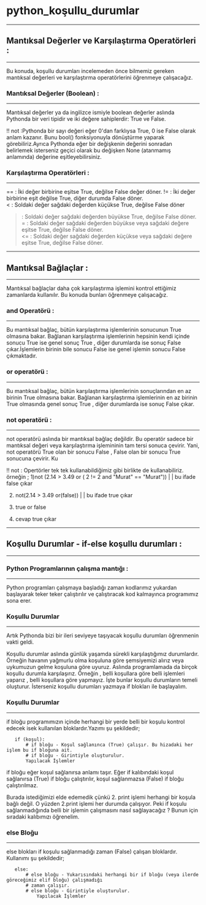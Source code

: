 # python_koşullu_durumlar
--------------------------
## Mantıksal Değerler ve Karşılaştırma Operatörleri :
------------------------------------------------------
Bu konuda, koşullu durumları incelemeden önce bilmemiz gereken mantıksal değerleri ve karşılaştırma operatörlerini öğrenmeye çalışacağız.
### Mantıksal Değerler (Boolean) : 
------------------------------------
Mantıksal değerler ya da ingilizce ismiyle boolean değerler aslında Pythonda bir veri tipidir ve iki değere sahiplerdir: True ve False. 


!! not :Pythonda bir sayı değeri eğer 0'dan farklıysa True, 0 ise False olarak anlam kazanır. Bunu bool() fonksiyonuyla dönüştürme yaparak görebiliriz.Ayrıca Pythonda eğer bir değişkenin değerini sonradan belirlemek isterseniz geçici olarak bu değişken None (atanmamış anlamında) değerine eşitleyebilirsiniz.

### Karşılaştırma Operatörleri :
-------------------------------
== : İki değer birbirine eşitse True, değilse False değer döner.
!= : İki değer birbirine eşit değilse True, diğer durumda False döner.	
<  : Soldaki değer sağdaki değerden küçükse True, değilse False döner
>  : Soldaki değer sağdaki değerden büyükse True, değilse False döner.	
>= : Soldaki değer sağdaki değerden büyükse veya sağdaki değere eşitse True, değilse False döner.	
<= : Soldaki değer sağdaki değerden küçükse veya sağdaki değere eşitse True, değilse False döner.	
-----------------------------------------------------------------------------------------------------------------------------
## Mantıksal Bağlaçlar :
-----------------------
Mantıksal bağlaçlar daha çok karşılaştırma işlemini kontrol ettiğimiz zamanlarda kullanılır. Bu konuda bunları öğrenmeye çalışacağız.

### and Operatörü :
------------------
Bu mantıksal bağlaç, bütün karşılaştırma işlemlerinin sonucunun True olmasına bakar. Bağlanan karşılaştırma işlemlerinin hepsinin kendi içinde sonucu True ise genel sonuç True , diğer durumlarda ise sonuç False çıkar.İşlemlerin birinin bile sonucu False ise genel işlemin sonucu False çıkmaktadır.
### or operatörü :
--------------------
Bu mantıksal bağlaç, bütün karşılaştırma işlemlerinin sonuçlarından en az birinin True olmasına bakar. Bağlanan karşılaştırma işlemlerinin en az birinin True olmasında genel sonuç True , diğer durumlarda ise sonuç False çıkar.
### not operatörü :
------------------
not operatörü aslında bir mantıksal bağlaç değildir. Bu operatör sadece bir mantıksal değeri veya karşılaştırma işlemininin tam tersi sonuca çevirir. Yani, not operatörü True olan bir sonucu False , False olan bir sonucu True sonucuna çevirir. Ku

!! not : Opertörler tek tek kullanabildiğimiz gibi birlikte de kullanabiliriz.
örneğin ;
1)not (2.14 > 3.49 or ( 2 != 2 and "Murat" == "Murat"))
                               |
                               |
                       bu ifade false çıkar
                       
2) not(2.14 > 3.49 or(false))
         |
         |
 bu ifade true çıkar

3) true or false
4) cevap true çıkar
---------------------------------------------------------------------------------------------------------------------------
## Koşullu Durumlar - if-else koşullu durumları :
------------------------------------------------
### Python Programlarının çalışma mantığı :
---------------------------------------------
Python programları çalışmaya başladığı zaman kodlarımız yukardan başlayarak teker teker çalıştırılır ve çalıştıracak kod kalmayınca programımız sona erer.


### Koşullu Durumlar
---------------------
Artık Pythonda bizi bir ileri seviyeye taşıyacak koşullu durumları öğrenmenin vakti geldi.

Koşullu durumlar aslında günlük yaşamda sürekli karşılaştığımız durumlardır. Örneğin havanın yağmurlu olma koşuluna göre şemsiyemizi alırız veya uykumuzun gelme koşuluna göre uyuruz. Aslında programlamada da birçok koşullu durumla karşılaşırız. Örneğin , belli koşullara göre belli işlemleri yaparız , belli koşullara göre yapmayız. İşte bunlar koşullu durumların temeli oluşturur. İsterseniz koşullu durumları yazmaya if blokları ile başlayalım.

### Koşullu Durumlar
---------------------
if bloğu programımızın içinde herhangi bir yerde belli bir koşulu kontrol edecek isek kullanılan bloklardır.Yazımı şu şekildedir;

       if (koşul): 
           # if bloğu - Koşul sağlanınca (True) çalışır. Bu hizadaki her işlem bu if bloğuna ait.
           # if bloğu - Girintiyle oluşturulur.
           Yapılacak İşlemler

if bloğu eğer koşul sağlanırsa anlamı taşır. Eğer if kalıbındaki koşul sağlanırsa (True) if bloğu çalıştırılır, koşul sağlanmazsa (False) if bloğu çalıştırılmaz.

Burada istediğimizi elde edemedik çünkü 2. print işlemi herhangi bir koşula bağlı değil. O yüzden 2.print işlemi her durumda çalışıyor. Peki if koşulu sağlanmadığında belli bir işlemin çalışmasını nasıl sağlayacağız ? Bunun için sıradaki kalıbımızı öğrenelim.
### else Bloğu
----------------
else blokları if koşulu sağlanmadığı zaman (False) çalışan bloklardır. Kullanımı şu şekildedir;

       else:
           # else bloğu - Yukarısındaki herhangi bir if bloğu (veya ilerde göreceğimiz elif bloğu) çalışmadığı
           # zaman çalışır. 
           # else bloğu - Girintiyle oluşturulur.
               Yapılacak İşlemler

































